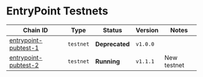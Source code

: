 # EntryPoint Testnets

| Chain ID                                       | Type      | Status         | Version    | Notes       |
|------------------------------------------------|-----------|----------------|------------|-------------|
| [entrypoint-pubtest-1](./entrypoint-pubtest-1) | `testnet` | **Deprecated** | `v1.0.0`   |             |
| [entrypoint-pubtest-2](./entrypoint-pubtest-2) | `testnet` | **Running**    | `v1.1.1`   | New testnet |
